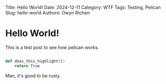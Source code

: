 Title: Hello World!
Date: 2024-12-11
Category: WTF
Tags: Testing, Pelican
Slug: hello-world
Authors: Owyn Richen

# Hello World!

This is a test post to see how pelican works.

```python

def does_this_highlight():
    return True

```

Man, it's good to be rusty.
